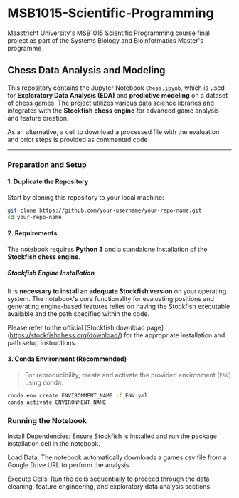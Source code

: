 # MSB1015-Scientific-Programming
Maastricht University's MSB1015 Scientific Programming course final project as part of the Systems Biology and Bioinformatics Master's programme

## Chess Data Analysis and Modeling

This repository contains the Jupyter Notebook `Chess.ipynb`, which is used for **Exploratory Data Analysis (EDA)** and **predictive modeling** on a dataset of chess games. The project utilizes various data science libraries and integrates with the **Stockfish chess engine** for advanced game analysis and feature creation.

As an alternative, a cell to download a processed file with the evaluation and prior steps is provided as commented code

---

### Preparation and Setup

#### 1. Duplicate the Repository

Start by cloning this repository to your local machine:

```bash
git clone https://github.com/your-username/your-repo-name.git
cd your-repo-name
```

#### 2. Requirements

The notebook requires **Python 3** and a standalone installation of the **Stockfish chess engine**.

##### Stockfish Engine Installation

It is **necessary to install an adequate Stockfish version** on your operating system. The notebook's core functionality for evaluating positions and generating engine-based features relies on having the Stockfish executable available and the path specified within the code.

Please refer to the official [Stockfish download page] (https://stockfishchess.org/download/) for the appropriate installation and path setup instructions.

#### 3. Conda Environment (Recommended)
  > For reproducibility, create and activate the provided environment (`ENV`) using conda:  
  ```bash
  conda env create ENVIRONMENT_NAME -f ENV.yml
  conda activate ENVIRONMENT_NAME
  ```

### Running the Notebook
Install Dependencies: Ensure Stockfish is installed and run the package installation cell in the notebook.

Load Data: The notebook automatically downloads a games.csv file from a Google Drive URL to perform the analysis.

Execute Cells: Run the cells sequentially to proceed through the data cleaning, feature engineering, and exploratory data analysis sections.
